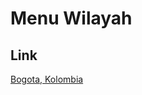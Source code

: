 # Menu Wilayah

## Link

[Bogota, Kolombia](https://github.com/gigit-pemilu/pemilu-2024-99-luar-negeri/tree/main/pilpres/hitung-suara/sub/99-luar-negeri/sub/19-bogota-kolombia/sub/01-bogota-kolombia/sub/0001-bogota-kolombia)

